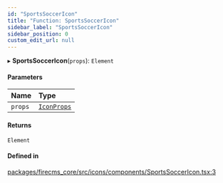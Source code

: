 ```yaml
---
id: "SportsSoccerIcon"
title: "Function: SportsSoccerIcon"
sidebar_label: "SportsSoccerIcon"
sidebar_position: 0
custom_edit_url: null
---
```


▸ **SportsSoccerIcon**(`props`): `Element`

#### Parameters

| Name | Type |
| :------ | :------ |
| `props` | [`IconProps`](../types/IconProps.md) |

#### Returns

`Element`

#### Defined in

[packages/firecms_core/src/icons/components/SportsSoccerIcon.tsx:3](https://github.com/FireCMSco/firecms/blob/d45f3739/packages/firecms_core/src/icons/components/SportsSoccerIcon.tsx#L3)
